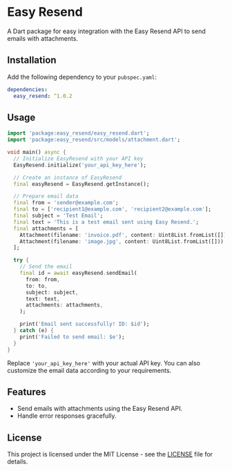 # Easy Resend

A Dart package for easy integration with the Easy Resend API to send emails with attachments.

## Installation

Add the following dependency to your `pubspec.yaml`:

```yaml
dependencies:
  easy_resend: ^1.0.2
```

## Usage

```dart
import 'package:easy_resend/easy_resend.dart';
import 'package:easy_resend/src/models/attachment.dart';

void main() async {
  // Initialize EasyResend with your API key
  EasyResend.initialize('your_api_key_here');

  // Create an instance of EasyResend
  final easyResend = EasyResend.getInstance();

  // Prepare email data
  final from = 'sender@example.com';
  final to = ['recipient1@example.com', 'recipient2@example.com'];
  final subject = 'Test Email';
  final text = 'This is a test email sent using Easy Resend.';
  final attachments = [
    Attachment(filename: 'invoice.pdf', content: Uint8List.fromList([])),
    Attachment(filename: 'image.jpg', content: Uint8List.fromList([])),
  ];

  try {
    // Send the email
    final id = await easyResend.sendEmail(
      from: from,
      to: to,
      subject: subject,
      text: text,
      attachments: attachments,
    );

    print('Email sent successfully! ID: $id');
  } catch (e) {
    print('Failed to send email: $e');
  }
}
```

Replace `'your_api_key_here'` with your actual API key. You can also customize the email data according to your requirements.

## Features

- Send emails with attachments using the Easy Resend API.
- Handle error responses gracefully.

## License

This project is licensed under the MIT License - see the [LICENSE](LICENSE) file for details.